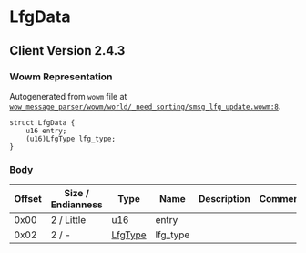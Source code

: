 # LfgData

## Client Version 2.4.3

### Wowm Representation

Autogenerated from `wowm` file at [`wow_message_parser/wowm/world/_need_sorting/smsg_lfg_update.wowm:8`](https://github.com/gtker/wow_messages/tree/main/wow_message_parser/wowm/world/_need_sorting/smsg_lfg_update.wowm#L8).
```rust,ignore
struct LfgData {
    u16 entry;
    (u16)LfgType lfg_type;
}
```
### Body

| Offset | Size / Endianness | Type | Name | Description | Comment |
| ------ | ----------------- | ---- | ---- | ----------- | ------- |
| 0x00 | 2 / Little | u16 | entry |  |  |
| 0x02 | 2 / - | [LfgType](lfgtype.md) | lfg_type |  |  |

